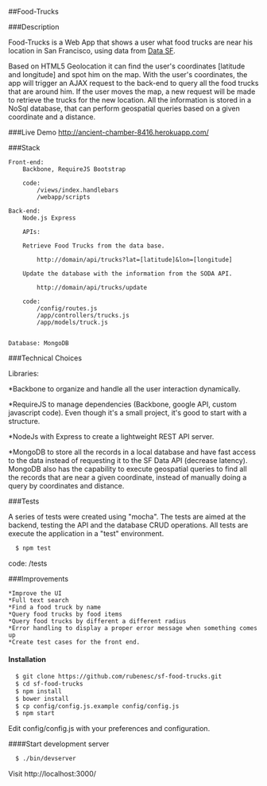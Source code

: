 
##Food-Trucks

###Description

Food-Trucks is a Web App that shows a user what food trucks are near his location in San Francisco, using data from [Data SF](https://data.sfgov.org/Permitting/Mobile-Food-Facility-Permit/rqzj-sfat). 

Based on HTML5 Geolocation it can find the user's coordinates [latitude and longitude] and spot him on the map. With the user's coordinates, the app will trigger an AJAX request to the back-end to query all the food trucks that are around him. If the user moves the map, a new request will be made to retrieve the trucks for the new location. All the information is stored in a NoSql database, that can perform geospatial queries based on a given coordinate and a distance.

###Live Demo
http://ancient-chamber-8416.herokuapp.com/

###Stack

	Front-end:  
		Backbone, RequireJS Bootstrap

		code: 
			/views/index.handlebars
			/webapp/scripts

	Back-end: 
		Node.js Express
		
		APIs:

		Retrieve Food Trucks from the data base.

			http://domain/api/trucks?lat=[latitude]&lon=[longitude]
		
		Update the database with the information from the SODA API. 

			http://domain/api/trucks/update

		code: 
			/config/routes.js
			/app/controllers/trucks.js
			/app/models/truck.js


	Database: MongoDB

###Technical Choices

Libraries:

*Backbone to organize and handle all the user interaction dynamically.

*RequireJS to manage dependencies (Backbone, google API, custom javascript code). Even though it's a small project, it's good to start with a structure.

*NodeJs with Express to create a lightweight REST API server.

*MongoDB to store all the records in a local database and have fast access to the data instead of requesting it to the SF Data API (decrease latency). MongoDB also has the capability to execute geospatial queries to find all the records that are near a given coordinate, instead of manually doing a query by coordinates and distance.


###Tests

A series of tests were created using "mocha". The tests are aimed at the backend, testing the API and the database CRUD operations. All tests are execute the application in a "test" environment.

```bash
  $ npm test
```
code: /tests

###Improvements

	*Improve the UI
	*Full text search
	*Find a food truck by name
	*Query food trucks by food items
	*Query food trucks by different a different radius
	*Error handling to display a proper error message when something comes up
	*Create test cases for the front end.

#### Installation
```bash
  $ git clone https://github.com/rubenesc/sf-food-trucks.git
  $ cd sf-food-trucks
  $ npm install
  $ bower install
  $ cp config/config.js.example config/config.js
  $ npm start
```
Edit config/config.js with your preferences and configuration.

####Start development server
```bash
  $ ./bin/devserver
```

Visit http://localhost:3000/
